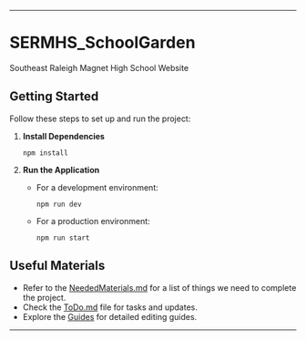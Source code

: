 
---

# SERMHS_SchoolGarden  
Southeast Raleigh Magnet High School Website  

## Getting Started  

Follow these steps to set up and run the project:  

1. **Install Dependencies**  
   ```shell  
   npm install  
   ```  

2. **Run the Application**  
   - For a development environment:  
     ```shell  
     npm run dev  
     ```  
   - For a production environment:  
     ```shell  
     npm run start  
     ```  

## Useful Materials

- Refer to the [NeededMaterials.md](https://github.com/Xordas/SERMHS_SchoolGarden/blob/main/NeededMaterials.md) for a list of things we need to complete the project.
- Check the [ToDo.md](https://github.com/Xordas/SERMHS_SchoolGarden/blob/main/ToDo.md) file for tasks and updates.  
- Explore the [Guides](https://github.com/MsJean-Mary/SERMHS_SchoolGarden/tree/main/Guides) for detailed editing guides. 

---
